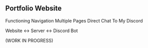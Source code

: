 ## Portfolio Website 

Functioning Navigation
Multiple Pages
Direct Chat To My Discord

Website <-> Server <-> Discord Bot 

(WORK IN PROGRESS)

